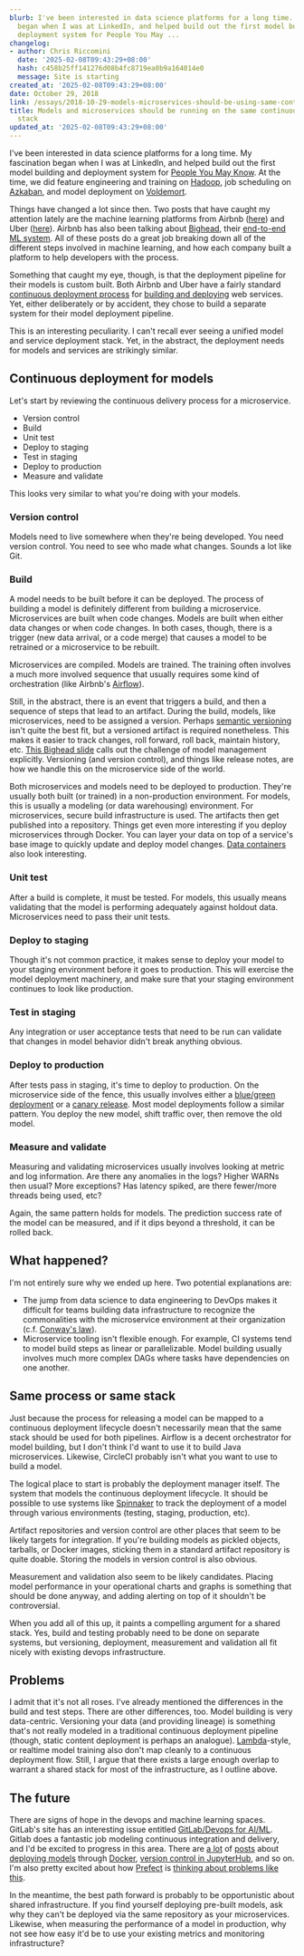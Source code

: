 ```yaml
---
blurb: I've been interested in data science platforms for a long time. My fascination
  began when I was at LinkedIn, and helped build out the first model building and
  deployment system for People You May ...
changelog:
- author: Chris Riccomini
  date: '2025-02-08T09:43:29+08:00'
  hash: c458b25ff141276d08b4fc8719ea0b9a164014e0
  message: Site is starting
created_at: '2025-02-08T09:43:29+08:00'
date: October 29, 2018
link: /essays/2018-10-29-models-microservices-should-be-using-same-continuous-delivery-stack
title: Models and microservices should be running on the same continuous delivery
  stack
updated_at: '2025-02-08T09:43:29+08:00'
---
```


I've been interested in data science platforms for a long time. My fascination began when I was at LinkedIn, and helped build out the first model building and deployment system for [People You May Know](https://engineering.linkedin.com/teams/data/projects/pymk). At the time, we did feature engineering and training on [Hadoop](https://hadoop.apache.org/), job scheduling on [Azkaban](https://azkaban.github.io/), and model deployment on [Voldemort](https://www.project-voldemort.com/voldemort/).

Things have changed a lot since then. Two posts that have caught my attention lately are the machine learning platforms from Airbnb ([here](https://medium.com/airbnb-engineering/using-machine-learning-to-predict-value-of-homes-on-airbnb-9272d3d4739d)) and Uber ([here](https://eng.uber.com/michelangelo/)). Airbnb has also been talking about [Bighead](https://www.slideshare.net/databricks/bighead-airbnbs-endtoend-machine-learning-platform-with-krishna-puttaswamy-and-andrew-hoh), their [end-to-end ML system](https://cdn.oreillystatic.com/en/assets/1/event/278/Bighead_%20Airbnb_s%20end-to-end%20machine%20learning%20platform%20Presentation.pdf). All of these posts do a great job breaking down all of the different steps involved in machine learning, and how each company built a platform to help developers with the process.

Something that caught my eye, though, is that the deployment pipeline for their models is custom built. Both Airbnb and Uber have a fairly standard [continuous deployment process](https://medium.com/airbnb-engineering/testing-at-airbnb-199f68a0a40d) for [building and deploying](https://eng.uber.com/micro-deploy/) web services. Yet, either deliberately or by accident, they chose to build a separate system for their model deployment pipeline.

This is an interesting peculiarity. I can't recall ever seeing a unified model and service deployment stack. Yet, in the abstract, the deployment needs for models and services are strikingly similar.

## Continuous deployment for models

Let's start by reviewing the continuous delivery process for a microservice.

* Version control
* Build
* Unit test
* Deploy to staging
* Test in staging
* Deploy to production
* Measure and validate

This looks very similar to what you're doing with your models.

### Version control

Models need to live somewhere when they're being developed. You need version control. You need to see who made what changes. Sounds a lot like Git.

### Build

A model needs to be built before it can be deployed. The process of building a model is definitely different from building a microservice. Microservices are built when code changes. Models are built when either data changes or when code changes. In both cases, though, there is a trigger (new data arrival, or a code merge) that causes a model to be retrained or a microservice to be rebuilt.

Microservices are compiled. Models are trained. The training often involves a much more involved sequence that usually requires some kind of orchestration (like Airbnb's [Airflow](https://github.com/apache/incubator-airflow)).

Still, in the abstract, there is an event that triggers a build, and then a sequence of steps that lead to an artifact.
During the build, models, like microservices, need to be assigned a version. Perhaps [semantic versioning](https://semver.org/) isn't quite the best fit, but a versioned artifact is required nonetheless. This makes it easier to track changes, roll forward, roll back, maintain history, etc. [This Bighead slide](https://www.slideshare.net/databricks/bighead-airbnbs-endtoend-machine-learning-platform-with-krishna-puttaswamy-and-andrew-hoh) calls out the challenge of model management explicitly. Versioning (and version control), and things like release notes, are how we handle this on the microservice side of the world.

Both microservices and models need to be deployed to production. They're usually both built (or trained) in a non-production environment. For models, this is usually a modeling (or data warehousing) environment. For microservices, secure build infrastructure is used. The artifacts then get published into a repository. Things get even more interesting if you deploy microservices through Docker. You can layer your data on top of a service's base image to quickly update and deploy model changes. [Data containers](https://hackernoon.com/docker-data-containers-cb250048d162) also look interesting.

### Unit test

After a build is complete, it must be tested. For models, this usually means validating that the model is performing adequately against holdout data. Microservices need to pass their unit tests.

### Deploy to staging

Though it's not common practice, it makes sense to deploy your model to your staging environment before it goes to production. This will exercise the model deployment machinery, and make sure that your staging environment continues to look like production.

### Test in staging

Any integration or user acceptance tests that need to be run can validate that changes in model behavior didn't break anything obvious.

### Deploy to production

After tests pass in staging, it's time to deploy to production. On the microservice side of the fence, this usually involves either a [blue/green deployment](https://martinfowler.com/bliki/BlueGreenDeployment.html) or a [canary release](https://martinfowler.com/bliki/CanaryRelease.html). Most model deployments follow a similar pattern. You deploy the new model, shift traffic over, then remove the old model.

### Measure and validate

Measuring and validating microservices usually involves looking at metric and log information. Are there any anomalies in the logs? Higher WARNs then usual? More exceptions? Has latency spiked, are there fewer/more threads being used, etc?

Again, the same pattern holds for models. The prediction success rate of the model can be measured, and if it dips beyond a threshold, it can be rolled back.

## What happened?

I'm not entirely sure why we ended up here. Two potential explanations are:

* The jump from data science to data engineering to DevOps makes it difficult for teams building data infrastructure to recognize the commonalities with the microservice environment at their organization (c.f. [Conway's law](https://en.wikipedia.org/wiki/Conway's_law)).
* Microservice tooling isn't flexible enough. For example, CI systems tend to model build steps as linear or parallelizable. Model building usually involves much more complex DAGs where tasks have dependencies on one another.

## Same process or same stack

Just because the process for releasing a model can be mapped to a continuous deployment lifecycle doesn't necessarily mean that the same stack should be used for both pipelines. Airflow is a decent orchestrator for model building, but I don't think I'd want to use it to build Java microservices. Likewise, CircleCI probably isn't what you want to use to build a model.

The logical place to start is probably the deployment manager itself. The system that models the continuous deployment lifecycle. It should be possible to use systems like [Spinnaker](https://www.spinnaker.io/) to track the deployment of a model through various environments (testing, staging, production, etc).

Artifact repositories and version control are other places that seem to be likely targets for integration. If you're building models as pickled objects, tarballs, or Docker images, sticking them in a standard artifact repository is quite doable. Storing the models in version control is also obvious.

Measurement and validation also seem to be likely candidates. Placing model performance in your operational charts and graphs is something that should be done anyway, and adding alerting on top of it shouldn't be controversial.

When you add all of this up, it paints a compelling argument for a shared stack. Yes, build and testing probably need to be done on separate systems, but versioning, deployment, measurement and validation all fit nicely with existing devops infrastructure.

## Problems

I admit that it's not all roses. I've already mentioned the differences in the build and test steps. There are other differences, too. Model building is very data-centric. Versioning your data (and providing lineage) is something that's not really modeled in a traditional continuous deployment pipeline (though, static content deployment is perhaps an analogue). [Lambda](https://en.wikipedia.org/wiki/Lambda_architecture)-style, or realtime model training also don't map cleanly to a continuous deployment flow. Still, I argue that there exists a large enough overlap to warrant a shared stack for most of the infrastructure, as I outline above.

## The future

There are signs of hope in the devops and machine learning spaces. GitLab's site has an interesting issue entitled [GitLab/Devops for AI/ML](https://gitlab.com/gitlab-org/gitlab-ce/issues/46161). Gitlab does a fantastic job modeling continuous integration and delivery, and I'd be excited to progress in this area. There are [a lot](https://towardsdatascience.com/deploying-machine-learning-models-with-docker-5d22a4dacb5) of [posts](https://www.udemy.com/deploy-data-science-nlp-models-with-docker-containers/) about [deploying models](http://shop.oreilly.com/product/0636920084334.do) through [Docker](https://medium.com/analytics-vidhya/how-to-deploy-machine-learning-models-using-flask-docker-and-google-cloud-platform-gcp-6e7bf1b339d5), [version control in JupyterHub](https://towardsdatascience.com/version-control-for-jupyter-notebook-3e6cef13392d), and so on. I'm also pretty excited about how [Prefect](https://www.prefect.io/) is [thinking about problems like this](https://medium.com/the-prefect-blog/positive-and-negative-data-engineering-a02cb497583d).

In the meantime, the best path forward is probably to be opportunistic about shared infrastructure. If you find yourself deploying pre-built models, ask why they can't be deployed via the same repository as your microservices. Likewise, when measuring the performance of a model in production, why not see how easy it'd be to use your existing metrics and monitoring infrastructure?